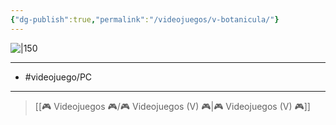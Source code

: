 ```yaml
---
{"dg-publish":true,"permalink":"/videojuegos/v-botanicula/"}
---
```



![|150](https://images.igdb.com/igdb/image/upload/t_cover_big/co24mj.jpg)

---

- #videojuego/PC 

---

> [[🎮 Videojuegos 🎮/🎮 Videojuegos (V) 🎮\|🎮 Videojuegos (V) 🎮]]